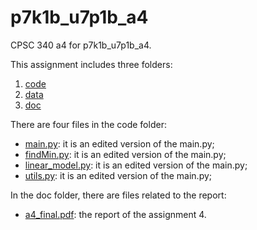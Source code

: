 # p7k1b_u7p1b_a4

CPSC 340 a4 for p7k1b_u7p1b_a4.

This assignment includes three folders:
1. [code](code)
2. [data](data)
3. [doc](doc)

There are four files in the code folder:
* [main.py](code/main.py): it is an edited version of the main.py;
* [findMin.py](code/findMin.py): it is an edited version of the main.py;
* [linear_model.py](code/linear_model.py): it is an edited version of the main.py;
* [utils.py](code/utils.py): it is an edited version of the main.py;


In the doc folder, there are files related to the report:
* [a4_final.pdf](doc/a4_final.pdf): the report of the assignment 4.

